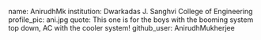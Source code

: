 name: AnirudhMk
institution: Dwarkadas J. Sanghvi College of Engineering
profile_pic: ani.jpg
quote: This one is for the boys with the booming system top down, AC with the cooler system!
github_user: AnirudhMukherjee